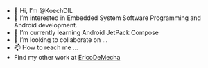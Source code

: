 - 👋 Hi, I’m @KoechDIL
- 👀 I’m interested in Embedded System Software Programming and Android development. 
- 🌱 I’m currently learning Android JetPack Compose
- 💞️ I’m looking to collaborate on ...
- 📫 How to reach me ...
- Find my other work at [EricoDeMecha](https://www.github.com/ericodemecha)
